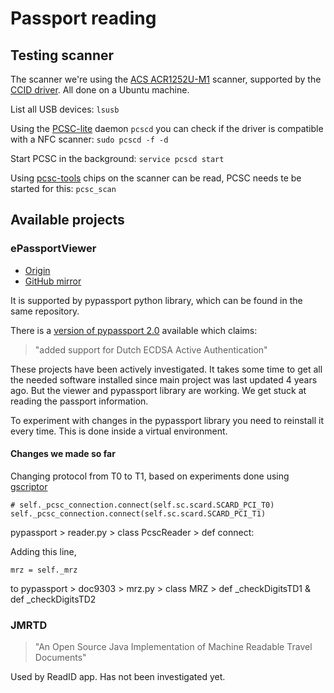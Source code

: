 # Passport reading

## Testing scanner

The scanner we're using the [ACS ACR1252U-M1](https://www.acs.com.hk/en/products/342/acr1252u-usb-nfc-reader-iii-nfc-forum-certified-reader/) scanner, supported by the [CCID driver](https://ccid.apdu.fr/). All done on a Ubuntu machine.

List all USB devices:
`lsusb`

Using the [PCSC-lite](https://pcsclite.apdu.fr/) daemon `pcscd` you can check if the driver is compatible with a NFC scanner:
`sudo pcscd -f -d`

Start PCSC in the background:
`service pcscd start`

Using [pcsc-tools](http://ludovic.rousseau.free.fr/softwares/pcsc-tools/) chips on the scanner can be read, PCSC needs te be started for this:
`pcsc_scan`

## Available projects

### ePassportViewer
- [Origin](https://github.com/andrew867/epassportviewer)
- [GitHub mirror](https://github.com/andrew867/epassportviewer)

It is supported by pypassport python library, which can be found in the same repository.

There is a [version of pypassport 2.0](https://github.com/landgenoot/pypassport-2.0) available which claims:
> "added support for Dutch ECDSA Active Authentication"

These projects have been actively investigated. It takes some time to get all the needed software installed since main project was last updated 4 years ago. But the viewer and pypassport library are working.
We get stuck at reading the passport information.

To experiment with changes in the pypassport library you need to reinstall it every time.
This is done inside a virtual environment.

#### Changes we made so far

Changing protocol from T0 to T1, based on experiments done using [gscriptor](ludovic.rousseau.free.fr/softwares/pcsc-tools/)
```
# self._pcsc_connection.connect(self.sc.scard.SCARD_PCI_T0)
self._pcsc_connection.connect(self.sc.scard.SCARD_PCI_T1)
```
pypassport > reader.py > class PcscReader > def connect: 

Adding this line,
```
mrz = self._mrz
```
to pypassport > doc9303 > mrz.py > class MRZ > def _checkDigitsTD1 & def _checkDigitsTD2

### JMRTD
> "An Open Source Java Implementation of Machine Readable Travel Documents"

Used by ReadID app.
Has not been investigated yet.
